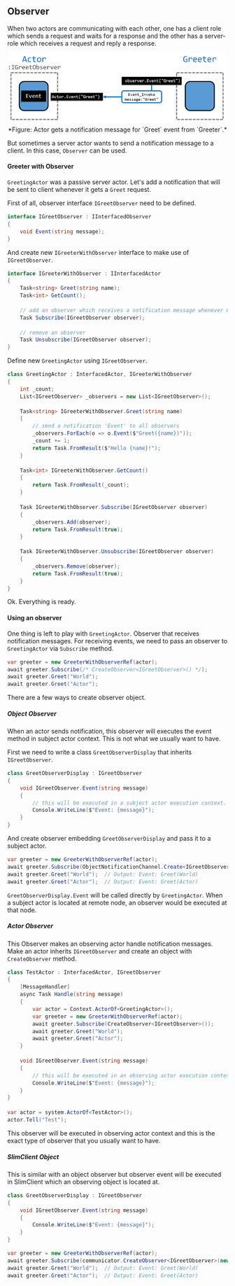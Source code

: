 ## Observer

When two actors are communicating with each other,
one has a client role which sends a request and waits for a response and
the other has a server-role which receives a request and reply a response.

<p align="center">
  <img src="./Figure_Notification.png"/><br/>
  *Figure: Actor gets a notification message for `Greet` event from `Greeter`.*
</p>

But sometimes a server actor wants to send a notification message to a client.
In this case, `Observer` can be used.

#### Greeter with Observer

`GreetingActor` was a passive server actor. Let's add a notification that will
be sent to client whenever it gets a `Greet` request.

First of all, observer interface `IGreetObserver` need to be defined.

```csharp
interface IGreetObserver : IInterfacedObserver
{
    void Event(string message);
}
```

And create new `IGreeterWithObserver` interface to make use of `IGreetObserver`.

```csharp
interface IGreeterWithObserver : IInterfacedActor
{
    Task<string> Greet(string name);
    Task<int> GetCount();

    // add an observer which receives a notification message whenever Greet request comes in
    Task Subscribe(IGreetObserver observer);

    // remove an observer
    Task Unsubscribe(IGreetObserver observer);
}
```

Define new `GreetingActor` using `IGreetObserver`.

```csharp
class GreetingActor : InterfacedActor, IGreeterWithObserver
{
    int _count;
    List<IGreetObserver> _observers = new List<IGreetObserver>();

    Task<string> IGreeterWithObserver.Greet(string name)
    {
        // send a notification 'Event' to all observers
        _observers.ForEach(o => o.Event($"Greet({name})"));
        _count += 1;
        return Task.FromResult($"Hello {name}!");
    }

    Task<int> IGreeterWithObserver.GetCount()
    {
        return Task.FromResult(_count);
    }

    Task IGreeterWithObserver.Subscribe(IGreetObserver observer)
    {
        _observers.Add(observer);
        return Task.FromResult(true);
    }

    Task IGreeterWithObserver.Unsubscribe(IGreetObserver observer)
    {
        _observers.Remove(observer);
        return Task.FromResult(true);
    }
}
```

Ok. Everything is ready.

#### Using an observer

One thing is left to play with `GreetingActor`.
Observer that receives notification messages.
For receiving events, we need to pass an observer to `GreetingActor` via `Subscribe` method.

```csharp
var greeter = new GreeterWithObserverRef(actor);
await greeter.Subscribe(/* CreateObserver<IGreetObserver>() */);
await greeter.Greet("World");
await greeter.Greet("Actor");
```

There are a few ways to create observer object.

##### Object Observer

When an actor sends notification, this observer will executes the event method in subject actor context.
This is not what we usually want to have.

First we need to write a class `GreetObserverDisplay` that inherits `IGreetObserver`.

```csharp
class GreetObserverDisplay : IGreetObserver
{
    void IGreetObserver.Event(string message)
    {
        // this will be executed in a subject actor execution context.
        Console.WriteLine($"Event: {message}");
    }
}
```

And create observer embedding `GreetObserverDisplay` and pass it to a subject actor.

```csharp
var greeter = new GreeterWithObserverRef(actor);
await greeter.Subscribe(ObjectNotificationChannel.Create<IGreetObserver>(new GreetObserverDisplay()));
await greeter.Greet("World");  // Output: Event: Greet(World)
await greeter.Greet("Actor");  // Output: Event: Greet(Actor)
```

`GreetObserverDisplay.Event` will be called directly by `GreetingActor`.
When a subject actor is located at remote node, an observer would be executed at that node.

##### Actor Observer

This Observer makes an observing actor handle notification messages.
Make an actor inherits `IGreetObserver` and create an object with `CreateObserver` method.

```csharp
class TestActor : InterfacedActor, IGreetObserver
{
    [MessageHandler]
    async Task Handle(string message)
    {
        var actor = Context.ActorOf<GreetingActor>();
        var greeter = new GreeterWithObserverRef(actor);
        await greeter.Subscribe(CreateObserver<IGreetObserver>());
        await greeter.Greet("World");
        await greeter.Greet("Actor");
    }

    void IGreetObserver.Event(string message)
    {
        // this will be executed in an observing actor execution context.
        Console.WriteLine($"Event: {message}");
    }
}

var actor = system.ActorOf<TestActor>();
actor.Tell("Test");
```

This observer will be executed in observing actor context and
this is the exact type of observer that you usually want to have.

##### SlimClient Object

This is similar with an object observer but observer event will be executed
in SlimClient which an observing object is located at.

```csharp
class GreetObserverDisplay : IGreetObserver
{
    void IGreetObserver.Event(string message)
    {
        Console.WriteLine($"Event: {message}");
    }
}
```

```csharp
var greeter = new GreeterWithObserverRef(actor);
await greeter.Subscribe(communicator.CreateObserver<IGreetObserver>(new GreetObserverDisplay()));
await greeter.Greet("World");  // Output: Event: Greet(World)
await greeter.Greet("Actor");  // Output: Event: Greet(Actor)
```
